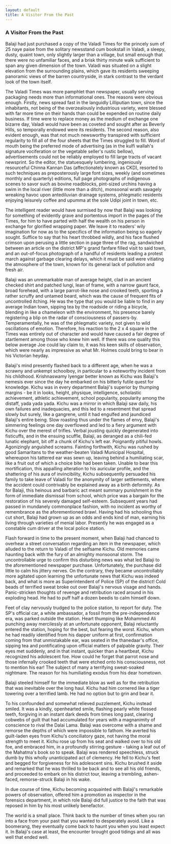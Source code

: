 ```yaml
---
layout: default
title: A Visitor From the Past
---
```


### A Visitor From the Past

Balaji had just purchased a copy of the Valadi Times for the princely sum of 25 naye paise from the solitary newsstand cum bookstall in Valadi, a sleepy, dusty, quaint town, only slightly larger than a village, but small enough that there were no unfamiliar faces, and a brisk thirty minute walk sufficient to span any given dimension of the town. Valadi was situated on a slight elevation from the surrounding plains, which gave its residents sweeping panoramic views of the barren countryside, in stark contrast to the verdant look of the town itself.
	
The Valadi Times was more pamphlet than newspaper, usually serving packaging needs more than informational ones. The reasons were obvious enough. Firstly, news spread fast in the languidly Lilliputian town, since the inhabitants, not being of the overzealously industrious variety, were blessed with far more time on their hands than could be expended on routine daily business. If time were to replace money as the medium of exchange one bizarre day, Valadi would have been as coveted and sought after as Beverly Hills, so temporally endowed were its residents. The second reason, also evident enough, was that not much newsworthy transpired with sufficient regularity to fill all of the four sheets that the Times struggled to fill. Word of mouth being the preferred mode of advertising (as in the kulfi wallah's signature vociferation or the vegetable seller's rustic bellow), advertisements could not be reliably employed to fill large tracts of vacant newsprint. So the editor, the statuesquely lumbering,  ingeniously resourceful Chinna Kannan Das (affectionately known as CKD), resorted to such techniques as preposterously large font sizes, weekly (and sometimes monthly and quarterly) editions, full page photographs of indigenous scenes to savor such as bovine roadblocks, pint-sized urchins having a swim in the local river (little more than a ditch), monsoonal wrath savagely wreaking havoc upon antediluvian drainage systems, phlegmatic residents enjoying leisurely coffee and upumma at the sole Udipi joint in town, etc.

The intelligent reader would have surmised by now that Balaji was looking for something of evidently grave and portentous import in the pages of the Times, for him to have parted with half the wealth on his person in exchange for glorified wrapping paper. We leave it to readers' wily imagination for now as to the specifics of the information being so eagerly sought. Suffice to say that his heart throbbed wildly, and his face flushed crimson upon perusing a little section in page three of the rag, sandwiched between an article on the district MP's grand fanfare filled visit to said town, and an out-of-focus photograph of a handful of residents leading a protest march against garbage clearing delays, which it must be said were vitiating the atmosphere of the town, known for its general lack of pollution and fresh air.

Balaji was an unremarkable man of average height, clad in an ancient checked shirt and patched lungi, lean of frame, with a narrow gaunt face, broad forehead, with a large parrot-like nose and crooked teeth, sporting a rather scruffy and untamed beard, which was the cause of frequent fits of uncontrolled itching. He was the type that you would be liable to find in any average Indian town, sipping tea by the roadside or riding a bicycle, blending in like a chameleon with the environment, his presence barely registering a blip on the radar of consciousness of passers-by. Temperamentally, he was of the phlegmatic variety, not given to wild oscillations of emotion. Therefore, his reaction to the 2 x 4 square in the Times was entirely out of character and would have caused a fair degree of startlement among those who knew him well. If there was one quality this below average Joe could lay claim to, it was his keen skills of observation, which were nearly as impressive as what Mr. Holmes could bring to bear in his Victorian heyday. 

Balaji's mind presently flashed back to a different age, when he was a scrawny and unkempt schoolboy, in particular to a noteworthy incident from his childhood. Krishnaswamy Iyengar better known as Kichu was Balaji's nemesis ever since the day he embarked on his bitterly futile quest for knowledge. Kichu was in every department Balaji's superior by thumping margins - be it in looks, height, physique, intelligence, scholastic achievement, athletic achievement, school popularity, popularity among the distaff, yada yada yada. Kichu was a mirror in which Balaji saw daily, his own failures and inadequacies, and this led to a resentment that spread slowly but surely, like a gangrene, until it had engulfed and jaundiced Balaji's entire being. Slow roasting thus under the flames of envy, Balaji's simmering feelings one day overflowed and led to a fiery argument with Kichu over the merest of trifles. Verbal jousting quickly degenerated into fisticuffs, and in the ensuing scuffle, Balaji, as deranged as a chili-fed lunatic elephant, bit off a chunk of Kichu's left ear. Poignantly pitiful howls. Agonizingly anguished screams. Fainting forthwith,  Kichu was rushed by good Samaritans to the weather-beaten Valadi Municipal Hospital, whereupon his tattered ear was sewn up, leaving behind a humiliating scar, like a fruit out of which a choice bite had been taken. Unable to bear this mortification, this appalling alteration to his auricular profile, and the shattering of his aura of invincibility, Kichu subsequently persuaded his family to take leave of  Valadi for the anonymity of larger settlements, where the accident could contrivably be explained away as a birth deformity. As for Balaji, this heinous and barbaric act meant summary punishment in the form of immediate dismissal from school, which price was a bargain for the restoration of his severely damaged self-esteem. Subsequent years had passed in mundanely commonplace fashion, with no incident as worthy of remembrance as the aforementioned brawl. Having had his schooling thus cut short, Balaji had grown up as an odds and ends kind of man, earning his living through varieties of menial labor. Presently he was engaged as a constable cum driver at the local police station.

Flash forward in time to the present moment, when Balaji had chanced to overhear a street conversation regarding an item in the newspaper, which alluded to the return to Valadi of the selfsame Kichu. Old memories came haunting back with the fury of an almighty monsoonal storm. The uncontrollable urge to confirm this disturbing news was what led Balaji to the aforementioned newspaper purchase. Unfortunately, the purchase did little to calm his jittery nerves. On the contrary, they became uncontrollably more agitated upon learning the unfortunate news that Kichu was indeed back, and what is more as Superintendent of Police (SP) of the district! Cold beads of terrified sweat broke out over Balaji's nervous visage and hands. Panic-stricken thoughts of revenge and retribution raced around in his exploding head. He had to puff half a dozen beedis to calm himself down.

Feet of clay nervously trudged to the police station, to report for duty. The SP's official car, a white ambassador, a fossil from the pre-independence era, was parked outside the station. Heart thumping like Mohammed Ali punching away mercilessly at an unfortunate opponent, Balaji reluctantly entered the station, hoping for the best, but fearing the worst. Kichu, whom he had readily identified from his dapper uniform at first, confirmation coming from that unmistakable ear, was seated in the thanedaar's office, sipping tea and pontificating upon official matters of palpable gravity. Their eyes met suddenly, and in that instant, quicker than a heartbeat, Kichu recognized his adolescent foe. How could he forget that parrot nose and those infernally crooked teeth that were etched onto his consciousness, not to mention his ear! The subject of many a terrifying sweat-soaked nightmare. The reason for his humiliating exodus from his dear hometown. 

Balaji steeled himself for the immediate blow as well as for the retribution that was inevitable over the long haul. Kichu had him cornered like a tiger towering over a terrified lamb. He had no option but to grin and bear it. 

To his confounded and somewhat relieved puzzlement, Kichu instead smiled. It was a kindly, openhearted smile, flashing pearly white flossed teeth, forgiving in an instant dark deeds from times long past, clearing cobwebs of guilt that had accumulated for years with a magnanimity of conscience to rival the Dalai Lama. Balaji was overcome with a shame and remorse the depths of which were impossible to fathom. He averted his guilt-laden eyes from Kichu's conciliatory gaze, not having the moral strength to meet it. Kichu rose up from his seat and walked over to his old foe, and embraced him, in a profoundly stirring gesture - taking a leaf out of the Mahatma's book so to speak. Balaji was rendered speechless, struck dumb by this wholly unanticipated act of clemency. He fell to Kichu's feet and begged for forgiveness for his adolescent sins. Kichu brushed it aside and remarked that he was thrilled to be back and to see all his old friends, and proceeded to embark on his district tour, leaving a trembling, ashen-faced, remorse-struck Balaji in his wake.

In due course of time, Kichu becoming acquainted with Balaji's remarkable powers of observation, offered him a promotion as inspector in the forensics department, in which role Balaji did full justice to the faith that was reposed in him by his most unlikely benefactor. 

The world is a small place. Think back to the number of times when you ran into a face from your past that you wanted to desperately avoid. Like a boomerang, they eventually come back to haunt you when you least expect it. In Balaji's case at least, the encounter brought good tidings and all was well that ended well.


